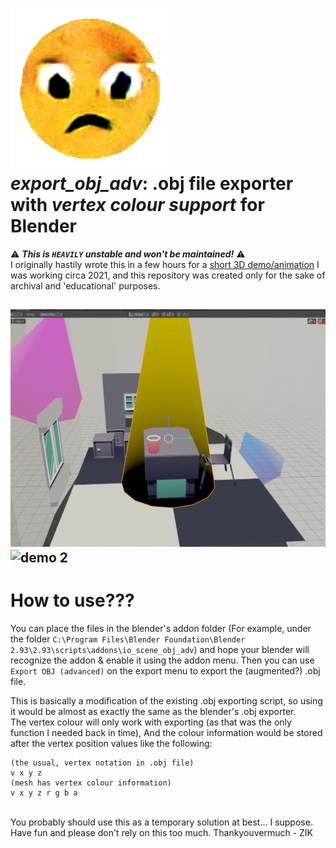 ![My face when I finally](bonkers/bocvic.png)
<br>
***export_obj_adv***: .obj file exporter with ***vertex colour support*** for Blender
===
:warning: ***This is `HEAVILY` unstable and won't be maintained!*** :warning:<br>I originally hastily wrote this in a few hours for a [short 3D demo/animation](https://youtu.be/Q4PYBJL-H6w) I was working circa 2021, and this repository was created only for the sake of archival and 'educational' purposes. <br>

![demo 1](bonkers/demo1.png)
![demo 2](bonkers/demo2.gif)
------

How to use???
===
You can place the files in the blender's addon folder (For example, under the folder `C:\Program Files\Blender Foundation\Blender 2.93\2.93\scripts\addons\io_scene_obj_adv`) and hope your blender will recognize the addon & enable it using the addon menu. Then you can use `Export OBJ (advanced)` on the export menu to export the (augmented?) .obj file.

This is basically a modification of the existing .obj exporting script, so using it would be almost as exactly the same as the blender's .obj exporter.<br>
The vertex colour will only work with exporting (as that was the only function I needed back in time), And the colour information would be stored after the vertex position values like the following:
```
(the usual, vertex notation in .obj file)
v x y z
(mesh has vertex colour information)
v x y z r g b a
```
<br>
You probably should use this as a temporary solution at best... I suppose.<br>
Have fun and please don't rely on this too much. Thankyouvermuch - ZIK